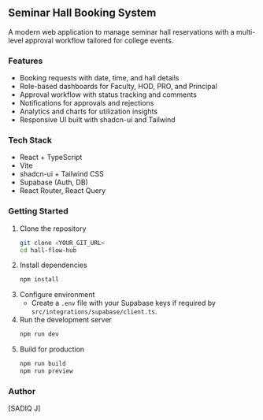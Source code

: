 ## Seminar Hall Booking System

A modern web application to manage seminar hall reservations with a multi-level approval workflow tailored for college events.

### Features
- Booking requests with date, time, and hall details
- Role-based dashboards for Faculty, HOD, PRO, and Principal
- Approval workflow with status tracking and comments
- Notifications for approvals and rejections
- Analytics and charts for utilization insights
- Responsive UI built with shadcn-ui and Tailwind

### Tech Stack
- React + TypeScript
- Vite
- shadcn-ui + Tailwind CSS
- Supabase (Auth, DB)
- React Router, React Query

### Getting Started
1. Clone the repository
   ```sh
   git clone <YOUR_GIT_URL>
   cd hall-flow-hub
   ```
2. Install dependencies
   ```sh
   npm install
   ```
3. Configure environment
   - Create a `.env` file with your Supabase keys if required by `src/integrations/supabase/client.ts`.
4. Run the development server
   ```sh
   npm run dev
   ```
5. Build for production
   ```sh
   npm run build
   npm run preview
   ```

### Author
[SADIQ J]
